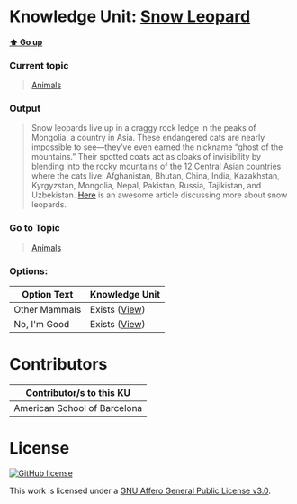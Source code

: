 # Knowledge Unit: [Snow Leopard](../../knowledge_units/animals/snow-leopard.md)

#### [:arrow_up: Go up](../../topics/animals.md)
### Current topic
> [Animals](../../topics/animals.md)
### Output
> Snow leopards live up in a craggy rock ledge in the peaks of Mongolia, a country in Asia. These endangered cats are nearly impossible to see—they’ve even earned the nickname “ghost of the mountains.” Their spotted coats act as cloaks of invisibility by blending into the rocky mountains of the 12 Central Asian countries where the cats live: Afghanistan, Bhutan, China, India, Kazakhstan, Kyrgyzstan, Mongolia, Nepal, Pakistan, Russia, Tajikistan, and Uzbekistan. [Here](https://www.worldwildlife.org/species/snow-leopard) is an awesome article discussing more about snow leopards.
### Go to Topic
> [Animals](../../topics/animals.md)

### Options: 

| Option Text | Knowledge Unit |
| - | - |  
| Other Mammals  |  Exists ([View](../../knowledge_units/animals/other-mammals.md))  |  
| No, I&#039;m Good  |  Exists ([View](../../knowledge_units/animals/no-im-good.md))  | 

# Contributors

| Contributor/s to this KU |
| - | 
| American School of Barcelona |

# License
[![GitHub license](https://img.shields.io/github/license/inbrainz/cerebro)](https://github.com/inbrainz/cerebro/blob/master/LICENSE)

This work is licensed under a [GNU Affero General Public License v3.0](https://www.gnu.org/licenses/agpl-3.0.txt).